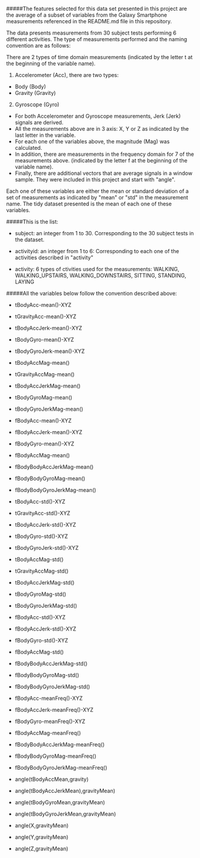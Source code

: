 #####The features selected for this data set presented in this project are the average of a subset of variables from the Galaxy Smartphone measurements referenced in the README.md file in this repository.

The data presents measurements from  30 subject tests performing 6 different activities. The type of measurements performed and the naming convention are as follows:

There are 2 types of time domain measurements (indicated by the letter t at the beginning of the variable name).

1. Accelerometer (Acc), there are two types:
  - Body (Body)
  - Gravity (Gravity)

2. Gyroscope (Gyro)

- For both Accelerometer and Gyroscope measurements, Jerk (Jerk) signals are derived.
- All the measurements above are in 3 axis: X, Y or Z as indicated by the last letter in the variable.
- For each one of the variables above, the magnitude (Mag) was calculated.
- In addition, there are measurements in the frequency domain for 7 of the measurements above. (indicated by the letter f at the beginning of the variable name).
- Finally, there are additional vectors that are average signals in a window sample. They were included in this project and start with "angle".

Each one of these variables are either the mean or standard deviation of a set of measurements as indicated by "mean" or "std" in the measurement name. The tidy dataset presented is the mean of each one of these variables.
 
#####This is the list:

- subject: an integer from 1 to 30. Corresponding to the 30 subject tests in  the dataset.

- activityid: an integer from 1 to 6: Corresponding to each one of the activities described in "activity"

- activity: 6 types of ctivities used for the measurements: WALKING, WALKING_UPSTAIRS, WALKING_DOWNSTAIRS, SITTING, STANDING, LAYING

#####All the variables below follow the convention described above:

- tBodyAcc-mean()-XYZ

- tGravityAcc-mean()-XYZ

- tBodyAccJerk-mean()-XYZ

- tBodyGyro-mean()-XYZ

- tBodyGyroJerk-mean()-XYZ

- tBodyAccMag-mean()

- tGravityAccMag-mean()

- tBodyAccJerkMag-mean()

- tBodyGyroMag-mean()
 
- tBodyGyroJerkMag-mean()

- fBodyAcc-mean()-XYZ

- fBodyAccJerk-mean()-XYZ

- fBodyGyro-mean()-XYZ

- fBodyAccMag-mean()

- fBodyBodyAccJerkMag-mean()

- fBodyBodyGyroMag-mean()

- fBodyBodyGyroJerkMag-mean()

- tBodyAcc-std()-XYZ

- tGravityAcc-std()-XYZ

- tBodyAccJerk-std()-XYZ

- tBodyGyro-std()-XYZ

- tBodyGyroJerk-std()-XYZ

- tBodyAccMag-std()

- tGravityAccMag-std()

- tBodyAccJerkMag-std()

- tBodyGyroMag-std()

- tBodyGyroJerkMag-std()

- fBodyAcc-std()-XYZ

- fBodyAccJerk-std()-XYZ

- fBodyGyro-std()-XYZ

- fBodyAccMag-std()

- fBodyBodyAccJerkMag-std()

- fBodyBodyGyroMag-std()

- fBodyBodyGyroJerkMag-std()

- fBodyAcc-meanFreq()-XYZ

- fBodyAccJerk-meanFreq()-XYZ

- fBodyGyro-meanFreq()-XYZ

- fBodyAccMag-meanFreq()

- fBodyBodyAccJerkMag-meanFreq()

- fBodyBodyGyroMag-meanFreq()

- fBodyBodyGyroJerkMag-meanFreq()

- angle(tBodyAccMean,gravity)

- angle(tBodyAccJerkMean),gravityMean)

- angle(tBodyGyroMean,gravityMean)

- angle(tBodyGyroJerkMean,gravityMean)

- angle(X,gravityMean)

- angle(Y,gravityMean)

- angle(Z,gravityMean)
